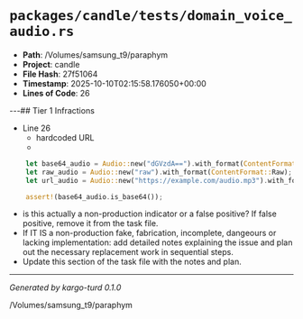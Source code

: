 # `packages/candle/tests/domain_voice_audio.rs`

- **Path**: /Volumes/samsung_t9/paraphym
- **Project**: candle
- **File Hash**: 27f51064  
- **Timestamp**: 2025-10-10T02:15:58.176050+00:00  
- **Lines of Code**: 26

---## Tier 1 Infractions 


- Line 26
  - hardcoded URL
  - 

```rust
    let base64_audio = Audio::new("dGVzdA==").with_format(ContentFormat::Base64);
    let raw_audio = Audio::new("raw").with_format(ContentFormat::Raw);
    let url_audio = Audio::new("https://example.com/audio.mp3").with_format(ContentFormat::Url);

    assert!(base64_audio.is_base64());
```

- is this actually a non-production indicator or a false positive? If false positive, remove it from the task file.
- If IT IS a non-production fake, fabrication, incomplete, dangeours or lacking implementation: add detailed notes explaining the issue and plan out the necessary replacement work in sequential steps. 
- Update this section of the task file with the notes and plan.

---

*Generated by kargo-turd 0.1.0*

/Volumes/samsung_t9/paraphym